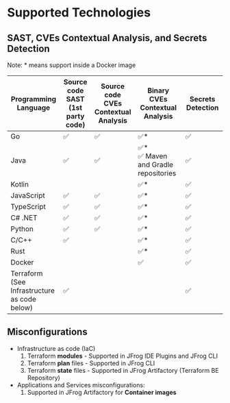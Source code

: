 # Supported Technologies

## SAST, CVEs Contextual Analysis, and Secrets Detection

Note: \* means support inside a  Docker image

<table><thead><tr><th width="135">Programming Language</th><th width="97">Source code SAST (1st party code)</th><th width="41">Source code CVEs Contextual Analysis</th><th width="231">Binary CVEs Contextual Analysis</th><th width="155">Secrets Detection</th></tr></thead><tbody><tr><td>Go</td><td><span data-gb-custom-inline data-tag="emoji" data-code="2705">✅</span></td><td><span data-gb-custom-inline data-tag="emoji" data-code="2705">✅</span></td><td><span data-gb-custom-inline data-tag="emoji" data-code="2705">✅</span>*</td><td><span data-gb-custom-inline data-tag="emoji" data-code="2705">✅</span></td></tr><tr><td>Java</td><td><span data-gb-custom-inline data-tag="emoji" data-code="2705">✅</span></td><td><span data-gb-custom-inline data-tag="emoji" data-code="2705">✅</span></td><td><span data-gb-custom-inline data-tag="emoji" data-code="2705">✅</span>*<br><span data-gb-custom-inline data-tag="emoji" data-code="2705">✅</span> Maven and Gradle repositories</td><td><span data-gb-custom-inline data-tag="emoji" data-code="2705">✅</span></td></tr><tr><td>Kotlin</td><td></td><td></td><td><span data-gb-custom-inline data-tag="emoji" data-code="2705">✅</span>*</td><td><span data-gb-custom-inline data-tag="emoji" data-code="2705">✅</span></td></tr><tr><td>JavaScript</td><td><span data-gb-custom-inline data-tag="emoji" data-code="2705">✅</span></td><td><span data-gb-custom-inline data-tag="emoji" data-code="2705">✅</span></td><td><span data-gb-custom-inline data-tag="emoji" data-code="2705">✅</span>*</td><td><span data-gb-custom-inline data-tag="emoji" data-code="2705">✅</span></td></tr><tr><td>TypeScript</td><td><span data-gb-custom-inline data-tag="emoji" data-code="2705">✅</span></td><td><span data-gb-custom-inline data-tag="emoji" data-code="2705">✅</span></td><td><span data-gb-custom-inline data-tag="emoji" data-code="2705">✅</span>*</td><td><span data-gb-custom-inline data-tag="emoji" data-code="2705">✅</span></td></tr><tr><td>C# .NET</td><td><span data-gb-custom-inline data-tag="emoji" data-code="2705">✅</span></td><td><span data-gb-custom-inline data-tag="emoji" data-code="2705">✅</span></td><td><span data-gb-custom-inline data-tag="emoji" data-code="2705">✅</span>*</td><td><span data-gb-custom-inline data-tag="emoji" data-code="2705">✅</span></td></tr><tr><td>Python</td><td><span data-gb-custom-inline data-tag="emoji" data-code="2705">✅</span></td><td><span data-gb-custom-inline data-tag="emoji" data-code="2705">✅</span></td><td><span data-gb-custom-inline data-tag="emoji" data-code="2705">✅</span>*</td><td><span data-gb-custom-inline data-tag="emoji" data-code="2705">✅</span></td></tr><tr><td>C/C++</td><td><span data-gb-custom-inline data-tag="emoji" data-code="2705">✅</span></td><td></td><td><span data-gb-custom-inline data-tag="emoji" data-code="2705">✅</span>*</td><td><span data-gb-custom-inline data-tag="emoji" data-code="2705">✅</span></td></tr><tr><td>Rust</td><td></td><td></td><td><span data-gb-custom-inline data-tag="emoji" data-code="2705">✅</span>*</td><td><span data-gb-custom-inline data-tag="emoji" data-code="2705">✅</span></td></tr><tr><td>Docker</td><td></td><td></td><td><span data-gb-custom-inline data-tag="emoji" data-code="2705">✅</span></td><td><span data-gb-custom-inline data-tag="emoji" data-code="2705">✅</span></td></tr><tr><td>Terraform <br>(See Infrastructure as code below)</td><td><span data-gb-custom-inline data-tag="emoji" data-code="2705">✅</span></td><td></td><td></td><td><span data-gb-custom-inline data-tag="emoji" data-code="2705">✅</span></td></tr></tbody></table>

## Misconfigurations

* Infrastructure as code (IaC)
  1. Terraform **modules** - Supported in JFrog IDE Plugins and JFrog CLI
  2. Terraform **plan** files - Supported in JFrog CLI
  3. Terraform **state** files - Supported in JFrog Artifactory (Terraform BE Repository)
* Applications and Services misconfigurations:
  1. Supported in JFrog Artifactory for **Container images**


